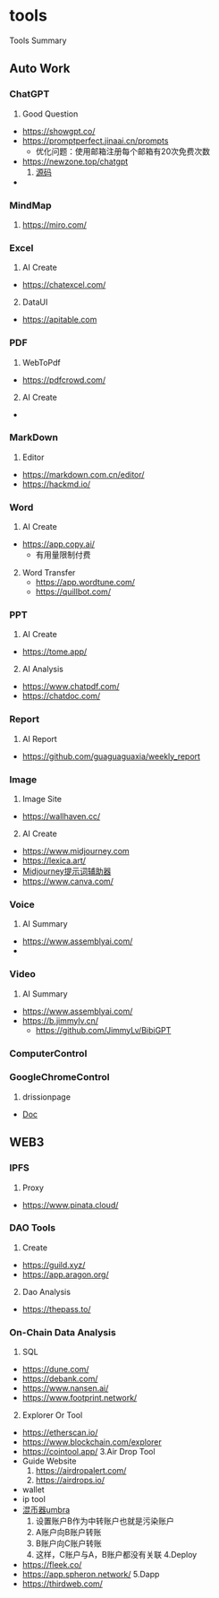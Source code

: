 # tools
Tools Summary

## Auto Work
### ChatGPT
1. Good Question
  - https://showgpt.co/
  - https://promptperfect.jinaai.cn/prompts
    - 优化问题：使用邮箱注册每个邮箱有20次免费次数
  - https://newzone.top/chatgpt
    1. [源码](https://github.com/rockbenben/ChatGPT-Shortcut)
  - 
### MindMap
1. https://miro.com/

### Excel
1. AI Create
  - https://chatexcel.com/
2. DataUI
  - https://apitable.com

### PDF
1. WebToPdf
  - https://pdfcrowd.com/
2.  AI Create
  - 
### MarkDown
1. Editor
  - https://markdown.com.cn/editor/
  - https://hackmd.io/
  
### Word
1. AI Create
  - https://app.copy.ai/  
    - 有用量限制付费
2. Word Transfer
    - https://app.wordtune.com/
    - https://quillbot.com/
    
### PPT
1. AI Create
  - https://tome.app/
2. AI Analysis
  - https://www.chatpdf.com/
  - https://chatdoc.com/

### Report
1. AI Report
  - https://github.com/guaguaguaxia/weekly_report


### Image
1. Image Site
  - https://wallhaven.cc/
2. AI Create
  - https://www.midjourney.com
  - https://lexica.art/   
  - [Midjourney提示词辅助器](https://prompt.noonshot.com/midjourney)
  - https://www.canva.com/
  
### Voice
1. AI Summary
  - https://www.assemblyai.com/
  - 
### Video
1. AI Summary
  - https://www.assemblyai.com/
  - https://b.jimmylv.cn/
    - https://github.com/JimmyLv/BibiGPT

### ComputerControl

### GoogleChromeControl
1. drissionpage
  - [Doc](http://g1879.gitee.io/drissionpagedocs/)

## WEB3
### IPFS
1. Proxy
  - https://www.pinata.cloud/


### DAO Tools
1. Create 
  - https://guild.xyz/
  - https://app.aragon.org/
2. Dao Analysis
  - https://thepass.to/

### On-Chain Data Analysis
1. SQL
  - https://dune.com/
  - https://debank.com/
  - https://www.nansen.ai/
  - https://www.footprint.network/
2. Explorer Or Tool
  - https://etherscan.io/
  - https://www.blockchain.com/explorer
  - https://cointool.app/
3.Air Drop Tool
  - Guide Website
    1. https://airdropalert.com/
    2. https://airdrops.io/
  - wallet
  - ip tool
  - [混币器umbra](https://app.umbra.cash/)
    1. 设置账户B作为中转账户也就是污染账户
    2. A账户向B账户转账
    3. B账户向C账户转账
    4. 这样，C账户与A，B账户都没有关联
4.Deploy
  - https://fleek.co/
  - https://app.spheron.network/
5.Dapp
  - https://thirdweb.com/
